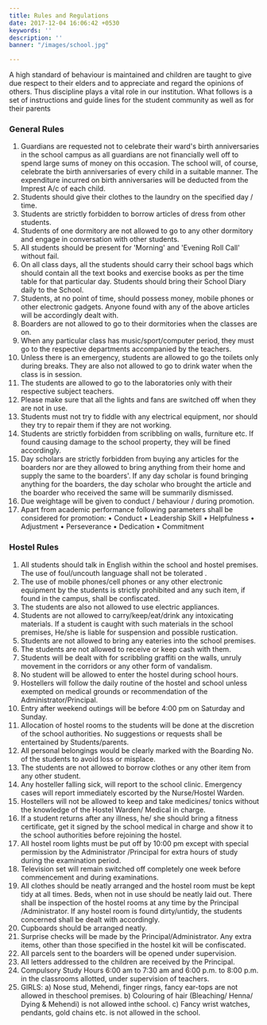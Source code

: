 ```yaml
---
title: Rules and Regulations
date: 2017-12-04 16:06:42 +0530
keywords: ''
description: ''
banner: "/images/school.jpg"

---
```

A high standard of behaviour is maintained and children are taught to give due respect to their elders and to appreciate and regard the opinions of others. Thus discipline plays a vital role in our institution.
What follows is a set of instructions and guide lines for the student community as well as for their parents

### General Rules

1.	Guardians are requested not to celebrate their ward's birth anniversaries in the school campus as all guardians are not financially well off to spend large sums of money on this occasion. The school will, of course, celebrate the birth anniversaries of every child in a suitable manner. The expenditure incurred on birth anniversaries will be deducted from the Imprest A/c of each child.
2.	Students should give their clothes to the laundry on the specified day / time.
3.	Students are strictly forbidden to borrow articles of dress from other students.
4.	Students of one dormitory are not allowed to go to any other dormitory and engage in conversation with other students.
5.	All students should be present for 'Morning' and 'Evening Roll Call' without fail.
6.	On all class days, all the students should carry their school bags which should contain all the text books and exercise books as per the time table for that particular day. Students should bring their School Diary daily to the School.
7.	Students, at no point of time, should possess money, mobile phones or other electronic gadgets. Anyone found with any of the above articles will be accordingly dealt with.
8.	Boarders are not allowed to go to their dormitories when the classes are on.
9.	When any particular class has music/sport/computer period, they must go to the respective departments accompanied by the teachers.
10.	Unless there is an emergency, students are allowed to go the toilets only during breaks. They are also not allowed to go to drink water when the class is in session.
11.	The students are allowed to go to the laboratories only with their respective subject teachers.
12.	Please make sure that all the lights and fans are switched off when they are not in use.
13.	Students must not try to fiddle with any electrical equipment, nor should they try to repair them if they are not working.
14.	Students are strictly forbidden from scribbling on walls, furniture etc. If found causing damage to the school property, they will be fined accordingly.
15.	Day scholars are strictly forbidden from buying any articles for the boarders nor are they allowed to bring anything from their home and supply the same to the boarders'. If any day scholar is found bringing anything for the boarders, the day scholar who brought the article and the boarder who received the same will be summarily dismissed.
16.	Due weightage will be given to conduct / behaviour / during promotion.
17.	Apart from academic performance following parameters shall be considered for promotion: • Conduct • Leadership Skill • Helpfulness • Adjustment • Perseverance • Dedication • Commitment

### Hostel Rules

1.	All students should talk in English within the school and hostel premises. The use of foul/uncouth language shall not be tolerated .
2.	The use of mobile phones/cell phones or any other electronic equipment by the students is strictly prohibited and any such item, if found in the campus, shall be confiscated.
3.	The students are also not allowed to use electric appliances.
4.	Students are not allowed to carry/keep/eat/drink any intoxicating materials. If a student is caught with such materials in the school premises, He/she is liable for suspension and possible rustication.
5.	Students are not allowed to bring any eateries into the school premises.
6.	The students are not allowed to receive or keep cash with them.
7.	Students will be dealt with for scribbling graffiti on the walls, unruly movement in the corridors or any other form of vandalism.
8.	No student will be allowed to enter the hostel during school hours.
9.	Hostellers will follow the daily routine of the hostel and school unless exempted on medical grounds or recommendation of the Administrator/Principal.
10.	Entry after weekend outings will be before 4:00 pm on Saturday and Sunday.
11.	Allocation of hostel rooms to the students will be done at the discretion of the school authorities. No suggestions or requests shall be entertained by Students/parents.
12.	All personal belongings would be clearly marked with the Boarding No. of the students to avoid loss or misplace.
13.	The students are not allowed to borrow clothes or any other item from any other student.
14.	Any hosteller falling sick, will report to the school clinic. Emergency cases will report immediately escorted by the Nurse/Hostel Warden.
15.	Hostellers will not be allowed to keep and take medicines/ tonics without the knowledge of the Hostel Warden/ Medical in charge.
16.	If a student returns after any illness, he/ she should bring a fitness certificate, get it signed by the school medical in charge and show it to the school authorities before rejoining the hostel.
17.	All hostel room lights must be put off by 10:00 pm except with special permission by the Administrator /Principal for extra hours of study during the examination period.
18.	Television set will remain switched off completely one week before commencement and during examinations.
19.	All clothes should be neatly arranged and the hostel room must be kept tidy at all times. Beds, when not in use should be neatly laid out. There shall be inspection of the hostel rooms at any time by the Principal /Administrator. If any hostel room is found dirty/untidy, the students concerned shall be dealt with accordingly.
20.	Cupboards should be arranged neatly.
21.	Surprise checks will be made by the Principal/Administrator. Any extra items, other than those specified in the hostel kit will be confiscated.
22.	All parcels sent to the boarders will be opened under supervision.
23.	All letters addressed to the children are received by the Principal.
24.	Compulsory Study Hours 6:00 am to 7:30 am and 6:00 p.m. to 8:00 p.m. in the classrooms allotted, under supervision of teachers.
25.	GIRLS: a) Nose stud, Mehendi, finger rings, fancy ear-tops are not allowed in theschool premises. b) Colouring of hair (Bleaching/ Henna/ Dying & Mehendi) is not allowed inthe school. c) Fancy wrist watches, pendants, gold chains etc. is not allowed in the school.
